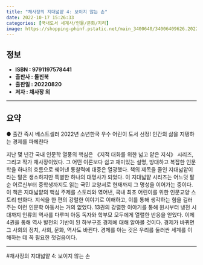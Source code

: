```yaml
---
title: "채사장의 지대넓얕 4: 보이지 않는 손"
date: 2022-10-17 15:26:33
categories: [국내도서 세계사/인물/문화/지리]
image: https://shopping-phinf.pstatic.net/main_3400640/34006409626.20220827094718.jpg
---
```


## **정보**

- **ISBN : 9791197578441**
- **출판사 : 돌핀북**
- **출판일 : 20220820**
- **저자 : 채사장 외**

------



## **요약**

● 출간 즉시 베스트셀러
2022년 소년한국 우수 어린이 도서 선정!
인간의 삶을 지탱하는 경제를 파헤친다

지난 몇 년간 국내 인문학 열풍의 핵심은 《지적 대화를 위한 넓고 얕은 지식》 시리즈, 그리고 작가 채사장이었다. 그 어떤 이론보다 쉽고 재미있는 설명, 방대하고 복잡한 인문학을 하나의 흐름으로 꿰어낸 통찰력에 대중은 열광했다. 책의 제목을 줄인 지대넓얕이라는 말은 생소하지만 특별한 하나의 대명사가 되었다. 이 지대넓얕 시리즈는 어느덧 팔순 어르신부터 중학생까지도 읽는 국민 교양서로 현재까지 그 명성을 이어가는 중이다. 
이 책은 지대넓얕의 핵심 주제를 스토리와 엮어낸, 국내 최초 어린이를 위한 인문교양 스토리 만화다. 지식을 한 편의 강렬한 이야기로 이해하고, 이를 통해 생각하는 힘을 길러주는 이런 인문학 아동서는 거의 없었다. 13권의 강렬한 이야기를 통해 원시부터 냉전 시대까지 인류의 역사를 다루며 아동 독자와 학부모 모두에게 열렬한 반응을 얻었다. 이제 4권을 통해 역사 발전의 기반이 된 하부구조 경제에 대해 알아볼 것이다. 경제가 바뀌면 그 사회의 정치, 사회, 문화, 역사도 바뀐다. 경제를 아는 것은 우리를 둘러싼 세계를 이해하는 데 꼭 필요한 첫걸음이다.

------

#채사장의 지대넓얕 4: 보이지 않는 손


